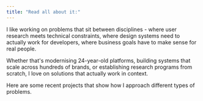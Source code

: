 ```yaml
---
title: "Read all about it:"
---
```

I like working on problems that sit between disciplines - where user research meets technical constraints, where design systems need to actually work for developers, where business goals have to make sense for real people.

Whether that's modernising 24-year-old platforms, building systems that scale across hundreds of brands, or establishing research programs from scratch, I love on solutions that actually work in context.

Here are some recent projects that show how I approach different types of problems.